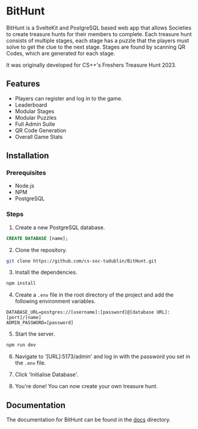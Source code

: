 # BitHunt

BitHunt is a SvelteKit and PostgreSQL based web app that allows Societies to create treasure hunts for their members to complete.
Each treasure hunt consists of multiple stages, each stage has a puzzle that the players must solve to get the clue to the next stage.
Stages are found by scanning QR Codes, which are generated for each stage.

It was originally developed for CS++'s Freshers Treasure Hunt 2023.

## Features
- Players can register and log in to the game.
- Leaderboard
- Modular Stages
- Modular Puzzles
- Full Admin Suite
- QR Code Generation
- Overall Game Stats

## Installation
### Prerequisites
- Node.js
- NPM
- PostgreSQL

### Steps
1. Create a new PostgreSQL database.

```sql
CREATE DATABASE [name];
```

2. Clone the repository.

```bash
git clone https://github.com/cs-soc-tudublin/BitHunt.git
```

3. Install the dependencies.

```bash
npm install
```

4. Create a `.env` file in the root directory of the project and add the following environment variables.

```env
DATABASE_URL=postgres://[username]:[password]@[database URL]:[port]/[name]
ADMIN_PASSWORD=[password]
```

5. Start the server.

```bash
npm run dev
```

6. Navigate to '[URL]:5173/admin' and log in with the password you set in the `.env` file.

7. Click 'Initialise Database'.

8. You're done! You can now create your own treasure hunt.

## Documentation
The documentation for BitHunt can be found in the [docs]('/docs') directory.